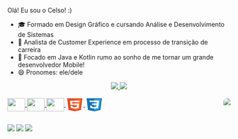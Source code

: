 Olá! Eu sou o Celso! :) 

- 🎓 Formado em Design Gráfico e cursando Análise e Desenvolvimento de Sistemas
- 🔭 Analista de Customer Experience em processo de transição de carreira 
- 🌱 Focado em Java e Kotlin rumo ao sonho de me tornar um grande desenvolvedor Mobile! 
- 😄 Pronomes: ele/dele 

<div align="center">
  <a href="https://github.com/celsodantasdev">
  <img height="180em" src="https://github-readme-stats.vercel.app/api?username=celsodantasdev&show_icons=true&theme=nord&include_all_commits=true&count_private=true"/>
  <img height="180em" src="https://github-readme-stats.vercel.app/api/top-langs/?username=celsodantasdev&layout=compact&langs_count=7&theme=nord "/>
</div>

<div style="display: inline_block"><br>
  <img align="center" height="30" width="40" src="https://cdn.jsdelivr.net/gh/devicons/devicon/icons/android/android-original.svg" />
  <img align="center" height="30" width="40" src="https://cdn.jsdelivr.net/gh/devicons/devicon/icons/kotlin/kotlin-original.svg" />
  <img align="center" height="30" width="40" src="https://cdn.jsdelivr.net/gh/devicons/devicon/icons/java/java-original.svg" />
  <img align="center" height="30" width="40" src="https://raw.githubusercontent.com/devicons/devicon/master/icons/html5/html5-original.svg">
  <img align="center" height="30" width="40" src="https://raw.githubusercontent.com/devicons/devicon/master/icons/css3/css3-original.svg">

  <img align="right" height="150" style="border-radius:50px;" src="https://scontent.fcgh37-1.fna.fbcdn.net/v/t1.6435-9/251378837_4372693212843567_2428439224476552363_n.jpg?_nc_cat=100&ccb=1-5&_nc_sid=730e14&_nc_ohc=0N4CUS3vbUEAX-Gc-6k&_nc_ht=scontent.fcgh37-1.fna&oh=36bab61bded3db4abfdd50c11ca03742&oe=61A5DF43">
</div>

 ##
 
<div> 

  <a href="https://www.instagram.com/linque94/" target="_blank"><img src="https://img.shields.io/badge/-Instagram-%23E4405F?style=for-the-badge&logo=instagram&logoColor=white" target="_blank"></a>
  <a href = "celsodantasdev@gmail.com"><img src="https://img.shields.io/badge/-Gmail-%23333?style=for-the-badge&logo=gmail&logoColor=white" target="_blank"></a>
  <a href="https://www.linkedin.com/in/celso-dantas/" target="_blank"><img src="https://img.shields.io/badge/-LinkedIn-%230077B5?style=for-the-badge&logo=linkedin&logoColor=white" target="_blank"></a> 

 
</div>
